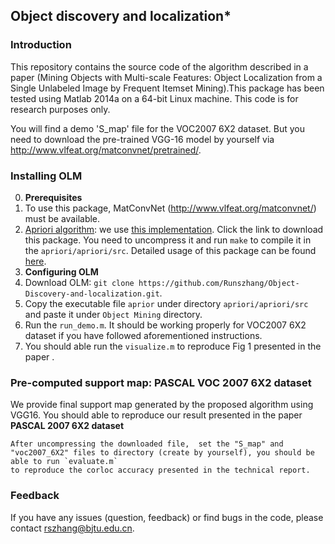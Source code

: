 ## Object discovery and localization*

### Introduction
This repository contains the source code of the algorithm described in a  paper (Mining Objects with Multi-scale Features: Object Localization from a Single Unlabeled Image by Frequent Itemset Mining).This package has been tested using Matlab 2014a on a 64-bit Linux machine. This code is for research purposes only. 

You will find a demo 'S_map' file for the VOC2007 6X2 dataset. But you need to download the 
pre-trained VGG-16 model by yourself via http://www.vlfeat.org/matconvnet/pretrained/.

### Installing OLM
0. **Prerequisites** 
 0. To use this package, MatConvNet (http://www.vlfeat.org/matconvnet/) must be available.
 0. [Apriori algorithm](http://en.wikipedia.org/wiki/Apriori_algorithm): we use [this implementation](http://www.borgelt.net/src/apriori.tar.gz). Click the link to download this package. You need 
    to uncompress it and run `make` to compile it in the `apriori/apriori/src`. 
    Detailed usage of this package can be found [here](http://www.borgelt.net/doc/apriori/apriori.html).
 0. **Configuring OLM**
 0. Download OLM: `git clone https://github.com/Runszhang/Object-Discovery-and-localization.git`.
 0. Copy the executable file `aprior` under directory `apriori/apriori/src` and paste it under `Object Mining` directory.    
 0. Run the `run_demo.m`. It should be working properly for VOC2007 6X2 dataset if you have followed aforementioned instructions. 
 0. You should able run the `visualize.m` to reproduce Fig 1 presented in the paper . 
### Pre-computed support map: PASCAL VOC 2007 6X2 dataset
We provide final support map generated by the proposed algorithm using VGG16.
You should able to reproduce our result presented in the paper 
**PASCAL 2007 6X2 dataset**
    
    After uncompressing the downloaded file,  set the "S_map" and "voc2007_6X2" files to directory (create by yourself), you should be able to run `evaluate.m`
    to reproduce the corloc accuracy presented in the technical report.  


### Feedback

If you have any issues (question, feedback) or find bugs in the code, please contact rszhang@bjtu.edu.cn.


